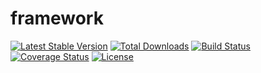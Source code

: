 # framework

[![Latest Stable Version](https://poser.pugx.org/yuncms/framework/v/stable.png)](https://packagist.org/packages/yuncms/framework)
[![Total Downloads](https://poser.pugx.org/yuncms/framework/downloads.png)](https://packagist.org/packages/yuncms/framework)
[![Build Status](https://img.shields.io/travis/yuncms/framework.svg)](http://travis-ci.org/yuncms/framework)
[![Coverage Status](https://coveralls.io/repos/github/yuncms/framework/badge.svg?branch=master)](https://coveralls.io/github/yuncms/framework?branch=master)
[![License](https://poser.pugx.org/yuncms/framework/license.svg)](https://packagist.org/packages/yuncms/framework)
